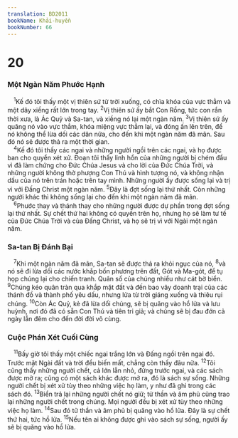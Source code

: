 ```yaml
---
translation: BD2011
bookName: Khải-huyền 
bookNumber: 66
---
```


<div class="title"><h1>20</h1><h3>Một Ngàn Năm Phước Hạnh</h3></div>
<span class="verse kh_20_1"> <sup>1</sup>Kế đó tôi thấy một vị thiên sứ từ trời xuống, có chìa khóa của vực thẳm và một dây xiềng rất lớn trong tay. </span>
<span class="verse kh_20_2"><sup>2</sup>Vị thiên sứ ấy bắt Con Rồng, tức con rắn thời xưa, là Ác Quỷ và Sa-tan, và xiềng nó lại một ngàn năm. </span>
<span class="verse kh_20_3"><sup>3</sup>Vị thiên sứ ấy quăng nó vào vực thẳm, khóa miệng vực thẳm lại, và đóng ấn lên trên, để nó không thể lừa dối các dân nữa, cho đến khi một ngàn năm đã mãn. Sau đó nó sẽ được thả ra một thời gian.<br/></span>
<span class="verse kh_20_4"> <sup>4</sup>Kế đó tôi thấy các ngai và những người ngồi trên các ngai, và họ được ban cho quyền xét xử. Ðoạn tôi thấy linh hồn của những người bị chém đầu vì đã làm chứng cho Ðức Chúa Jesus và cho lời của Ðức Chúa Trời, và những người không thờ phượng Con Thú và hình tượng nó, và không nhận dấu của nó trên trán hoặc trên tay mình. Những người ấy được sống lại và trị vì với Ðấng Christ một ngàn năm. </span>
<span class="verse kh_20_5"><sup>5</sup>Ðây là đợt sống lại thứ nhất. Còn những người khác thì không sống lại cho đến khi một ngàn năm đã mãn.<br/></span>
<span class="verse kh_20_6"> <sup>6</sup>Phước thay và thánh thay cho những người được dự phần trong đợt sống lại thứ nhất. Sự chết thứ hai không có quyền trên họ, nhưng họ sẽ làm tư tế của Ðức Chúa Trời và của Ðấng Christ, và họ sẽ trị vì với Ngài một ngàn năm.<br/></span>
<div class="title"><h3>Sa-tan Bị Ðánh Bại</h3></div>
<span class="verse kh_20_7"> <sup>7</sup>Khi một ngàn năm đã mãn, Sa-tan sẽ được thả ra khỏi ngục của nó, </span>
<span class="verse kh_20_8"><sup>8</sup>và nó sẽ đi lừa dối các nước khắp bốn phương trên đất, Gót và Ma-gót, để tụ họp chúng lại cho chiến tranh. Quân số của chúng nhiều như cát bờ biển. </span>
<span class="verse kh_20_9"><sup>9</sup>Chúng kéo quân tràn qua khắp mặt đất và đến bao vây doanh trại của các thánh đồ và thành phố yêu dấu, nhưng lửa từ trời giáng xuống và thiêu rụi chúng. </span>
<span class="verse kh_20_10"><sup>10</sup>Còn Ác Quỷ, kẻ đã lừa dối chúng, sẽ bị quăng vào hồ lửa và lưu huỳnh, nơi đó đã có sẵn Con Thú và tiên tri giả; và chúng sẽ bị đau đớn cả ngày lẫn đêm cho đến đời đời vô cùng.<br/></span>
<div class="title"><h3>Cuộc Phán Xét Cuối Cùng</h3></div>
<span class="verse kh_20_11"> <sup>11</sup>Bấy giờ tôi thấy một chiếc ngai trắng lớn và Ðấng ngồi trên ngai đó. Trước mặt Ngài đất và trời đều biến mất, chẳng còn thấy đâu nữa. </span>
<span class="verse kh_20_12"><sup>12</sup>Tôi cũng thấy những người chết, cả lớn lẫn nhỏ, đứng trước ngai, và các sách được mở ra; cũng có một sách khác được mở ra, đó là sách sự sống. Những người chết bị xét xử tùy theo những việc họ làm, y như đã ghi trong các sách đó. </span>
<span class="verse kh_20_13"><sup>13</sup>Biển trả lại những người chết nó giữ; tử thần và âm phủ cũng trao lại những người chết trong chúng. Mọi người đều bị xét xử tùy theo những việc họ làm. </span>
<span class="verse kh_20_14"><sup>14</sup>Sau đó tử thần và âm phủ bị quăng vào hồ lửa. Ðây là sự chết thứ hai, tức hồ lửa. </span>
<span class="verse kh_20_15"><sup>15</sup>Nếu tên ai không được ghi vào sách sự sống, người ấy sẽ bị quăng vào hồ lửa.<br/></span>
